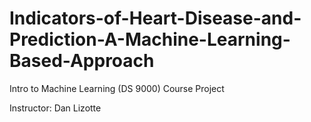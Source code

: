 # Indicators-of-Heart-Disease-and-Prediction-A-Machine-Learning-Based-Approach
Intro to Machine Learning (DS 9000) Course Project

Instructor: Dan Lizotte
